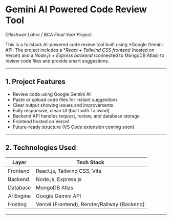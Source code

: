 # Gemini AI Powered Code Review Tool

*Dileshwar Lahre | BCA Final Year Project*

This is a fullstack AI-powered code review tool built using *Google Gemini API. The project includes a **React + Tailwind CSS frontend* (hosted on Vercel) and a *Node.js + Express backend* (connected to MongoDB Atlas) to review code files and provide smart suggestions.

---

## 1. Project Features

- Review code using Google Gemini AI
- Paste or upload code files for instant suggestions
- Clear output showing issues and improvements
- Fully responsive, clean UI (built with Tailwind)
- Backend API handles request, review, and database storage
- Frontend hosted on Vercel
- Future-ready structure (VS Code extension coming soon)

---

## 2. Technologies Used

| Layer      | Tech Stack                         |
|------------|------------------------------------|
| Frontend   | React.js, Tailwind CSS, Vite       |
| Backend    | Node.js, Express.js                |
| Database   | MongoDB Atlas                      |
| AI Engine  | Google Gemini API                  |
| Hosting    | Vercel (Frontend), Render/Railway (Backend) |

---
